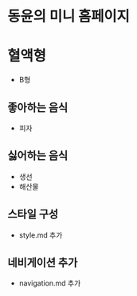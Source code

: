 # 동윤의 미니 홈페이지
# 혈액형
- B형

## 좋아하는 음식
- 피자

## 싫어하는 음식
- 생선
- 해산물

## 스타일 구성
- style.md 추가

## 네비게이션 추가
- navigation.md 추가